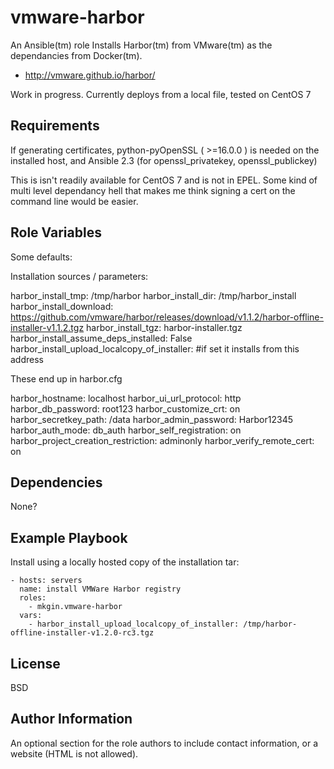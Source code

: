 vmware-harbor
=========

An Ansible(tm) role Installs Harbor(tm) from VMware(tm) as the dependancies from Docker(tm).

* http://vmware.github.io/harbor/

Work in progress. Currently deploys from a local file, tested on CentOS 7

Requirements
------------

If generating certificates, python-pyOpenSSL ( >=16.0.0 ) is needed on the installed host, and Ansible 2.3 (for openssl_privatekey, openssl_publickey)

This is isn't readily available for CentOS 7 and is not in EPEL. Some kind of multi level dependancy hell that makes me think signing a cert on the command line would be easier.


Role Variables
--------------

Some defaults:

Installation sources / parameters:

  harbor_install_tmp: /tmp/harbor
  harbor_install_dir: /tmp/harbor_install
  harbor_install_download: https://github.com/vmware/harbor/releases/download/v1.1.2/harbor-offline-installer-v1.1.2.tgz
  harbor_install_tgz: harbor-installer.tgz
  harbor_install_assume_deps_installed: False
  harbor_install_upload_localcopy_of_installer:  #if set it installs from this address

These end up in harbor.cfg

  harbor_hostname: localhost
  harbor_ui_url_protocol: http
  harbor_db_password: root123
  harbor_customize_crt: on
  harbor_secretkey_path: /data
  harbor_admin_password: Harbor12345
  harbor_auth_mode: db_auth
  harbor_self_registration: on
  harbor_project_creation_restriction: adminonly
  harbor_verify_remote_cert: on

Dependencies
------------

None?

Example Playbook
----------------

Install using a locally hosted copy of the installation tar:

    - hosts: servers
      name: install VMWare Harbor registry
      roles:
        - mkgin.vmware-harbor
      vars:
        - harbor_install_upload_localcopy_of_installer: /tmp/harbor-offline-installer-v1.2.0-rc3.tgz

License
-------

BSD

Author Information
------------------

An optional section for the role authors to include contact information, or a website (HTML is not allowed).
